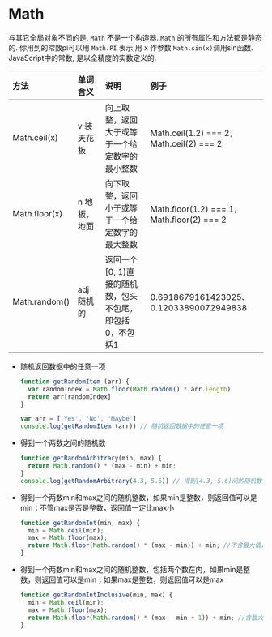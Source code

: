 # Math

与其它全局对象不同的是, `Math` 不是一个构造器.  `Math` 的所有属性和方法都是静态的. 你用到的常数pi可以用 `Math.PI` 表示,用 x 作参数 `Math.sin(x)`调用sin函数. JavaScript中的常数, 是以全精度的实数定义的.

方法 | 单词含义 | 说明 | 例子
:-- | :-- | :-- | :--
Math.ceil(x) | v 装天花板 |  向上取整，返回大于或等于一个给定数字的最小整数 | Math.ceil(1.2) === 2，Math.ceil(2) === 2
Math.floor(x) | n 地板，地面 |  向下取整，返回小于或等于一个给定数字的最大整数 | Math.floor(1.2) === 1，Math.floor(2) === 2
Math.random() | adj 随机的 |  返回一个[0, 1)直接的随机数，包头不包尾，即包括0，不包括1 | 0.6918679161423025、0.12033890072949838

- 随机返回数据中的任意一项

  ```js
  function getRandomItem (arr) {
    var randomIndex = Math.floor(Math.random() * arr.length)
    return arr[randomIndex]
  }

  var arr = ['Yes', 'No', 'Maybe']
  console.log(getRandomItem (arr)) // 随机返回数据中的任意一项
  ```

- 得到一个两数之间的随机数

  ```js
  function getRandomArbitrary(min, max) {
    return Math.random() * (max - min) + min;
  }
  console.log(getRandomArbitrary(4.3, 5.6)) // 得到[4.3, 5.6)间的随机数
  ```

- 得到一个两数min和max之间的随机整数，如果min是整数，则返回值可以是min；不管max是否是整数，返回值一定比max小

  ```js
  function getRandomInt(min, max) {
    min = Math.ceil(min);
    max = Math.floor(max);
    return Math.floor(Math.random() * (max - min)) + min; //不含最大值，含最小值
  }
  ```

- 得到一个两数min和max之间的随机整数，包括两个数在内，如果min是整数，则返回值可以是min；如果max是整数，则返回值可以是max

  ```js
  function getRandomIntInclusive(min, max) {
    min = Math.ceil(min);
    max = Math.floor(max);
    return Math.floor(Math.random() * (max - min + 1)) + min; //含最大值，含最小值
  }
  ```

